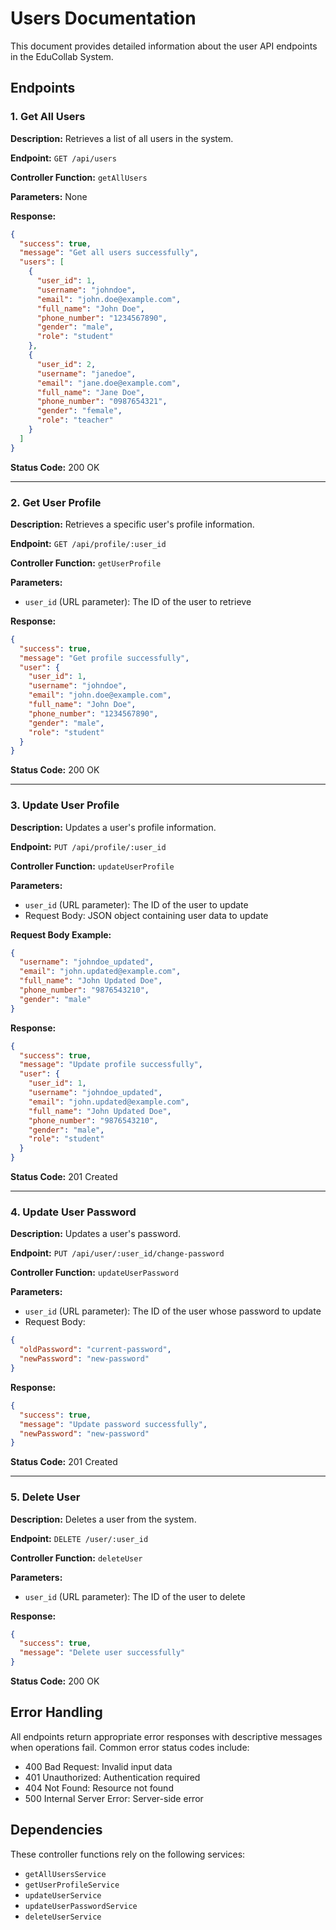 # Users Documentation

This document provides detailed information about the user API endpoints in the EduCollab System.

## Endpoints

### 1. Get All Users

**Description:** Retrieves a list of all users in the system.

**Endpoint:** `GET /api/users`

**Controller Function:** `getAllUsers`

**Parameters:** None

**Response:**
```json
{
  "success": true,
  "message": "Get all users successfully",
  "users": [
    {
      "user_id": 1,
      "username": "johndoe",
      "email": "john.doe@example.com",
      "full_name": "John Doe",
      "phone_number": "1234567890",
      "gender": "male",
      "role": "student"
    },
    {
      "user_id": 2,
      "username": "janedoe",
      "email": "jane.doe@example.com",
      "full_name": "Jane Doe",
      "phone_number": "0987654321",
      "gender": "female",
      "role": "teacher"
    }
  ]
}
```

**Status Code:** 200 OK

---

### 2. Get User Profile

**Description:** Retrieves a specific user's profile information.

**Endpoint:** `GET /api/profile/:user_id`

**Controller Function:** `getUserProfile`

**Parameters:**
- `user_id` (URL parameter): The ID of the user to retrieve

**Response:**
```json
{
  "success": true,
  "message": "Get profile successfully",
  "user": {
    "user_id": 1,
    "username": "johndoe",
    "email": "john.doe@example.com",
    "full_name": "John Doe",
    "phone_number": "1234567890",
    "gender": "male",
    "role": "student"
  }
}
```

**Status Code:** 200 OK

---

### 3. Update User Profile

**Description:** Updates a user's profile information.

**Endpoint:** `PUT /api/profile/:user_id`

**Controller Function:** `updateUserProfile`

**Parameters:**
- `user_id` (URL parameter): The ID of the user to update
- Request Body: JSON object containing user data to update

**Request Body Example:**
```json
{
  "username": "johndoe_updated",
  "email": "john.updated@example.com",
  "full_name": "John Updated Doe",
  "phone_number": "9876543210",
  "gender": "male"
}
```

**Response:**
```json
{
  "success": true,
  "message": "Update profile successfully",
  "user": {
    "user_id": 1,
    "username": "johndoe_updated",
    "email": "john.updated@example.com",
    "full_name": "John Updated Doe",
    "phone_number": "9876543210",
    "gender": "male",
    "role": "student"
  }
}
```

**Status Code:** 201 Created

---

### 4. Update User Password

**Description:** Updates a user's password.

**Endpoint:** `PUT /api/user/:user_id/change-password`

**Controller Function:** `updateUserPassword`

**Parameters:**
- `user_id` (URL parameter): The ID of the user whose password to update
- Request Body:
```json
{
  "oldPassword": "current-password",
  "newPassword": "new-password"
}
```

**Response:**
```json
{
  "success": true,
  "message": "Update password successfully",
  "newPassword": "new-password"
}
```

**Status Code:** 201 Created

---

### 5. Delete User

**Description:** Deletes a user from the system.

**Endpoint:** `DELETE /user/:user_id`

**Controller Function:** `deleteUser`

**Parameters:**
- `user_id` (URL parameter): The ID of the user to delete

**Response:**
```json
{
  "success": true,
  "message": "Delete user successfully"
}
```

**Status Code:** 200 OK

## Error Handling

All endpoints return appropriate error responses with descriptive messages when operations fail. Common error status codes include:

- 400 Bad Request: Invalid input data
- 401 Unauthorized: Authentication required
- 404 Not Found: Resource not found
- 500 Internal Server Error: Server-side error

## Dependencies

These controller functions rely on the following services:
- `getAllUsersService`
- `getUserProfileService`
- `updateUserService`
- `updateUserPasswordService`
- `deleteUserService`